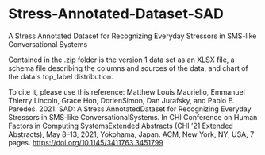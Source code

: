 # Stress-Annotated-Dataset-SAD
A Stress Annotated Dataset for Recognizing Everyday Stressors in SMS-like Conversational Systems

Contained in the .zip folder is the version 1 data set as an XLSX file, a schema file describing the columns and sources of the data, and chart of the data's top_label distribution.

To cite it, please use this reference:
Matthew Louis Mauriello, Emmanuel Thierry Lincoln, Grace Hon, DorienSimon, Dan Jurafsky, and Pablo E. Paredes. 2021. SAD: A Stress AnnotatedDataset for Recognizing Everyday Stressors in SMS-like ConversationalSystems. In CHI Conference on Human Factors in Computing SystemsExtended Abstracts (CHI ’21 Extended Abstracts), May 8–13, 2021, Yokohama, Japan. ACM, New York, NY, USA, 7 pages. https://doi.org/10.1145/3411763.3451799
